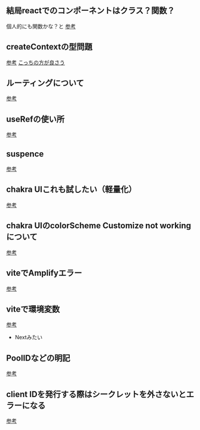 ## 結局reactでのコンポーネントはクラス？関数？
個人的にも関数かな？と
[参考](https://fullstacklife.net/programming/react/ract-class-function-component/)

## createContextの型問題
[参考](https://zenn.dev/ryota_koba04/articles/18df7cbfeb4155)
[こっちの方が良さう](https://qiita.com/jonakp/items/58c9c383473d02479ea7)

## ルーティングについて
[参考](https://www.webopixel.net/javascript/1773.html)

## useRefの使い所
[参考](https://ramble.impl.co.jp/413/)

## suspence
[参考](https://zenn.dev/uhyo/books/react-concurrent-handson/viewer/introduction)

## chakra UIこれも試したい（軽量化）
[参考](https://zenn.dev/wado63/articles/09e09151d160f3)

## chakra UIのcolorScheme Customize not workingについて
[参考](https://stackoverflow.com/questions/64951508/chakra-ui-colorscheme-prop-on-button)

## viteでAmplifyエラー
[参考](https://dev.to/richardbray/how-to-fix-the-referenceerror-global-is-not-defined-error-in-sveltekitvite-2i49)

## viteで環境変数
[参考](https://blog.recruit.co.jp/rmp/front-end/post-21271/)
- Nextみたい

## PoolIDなどの明記
[参考](https://github.com/aws-amplify/amplify-js/issues/29)

## client IDを発行する際はシークレットを外さないとエラーになる
[参考](https://rinoguchi.net/2022/01/cognito-identity-provider-api-authentication.html#toc-11)